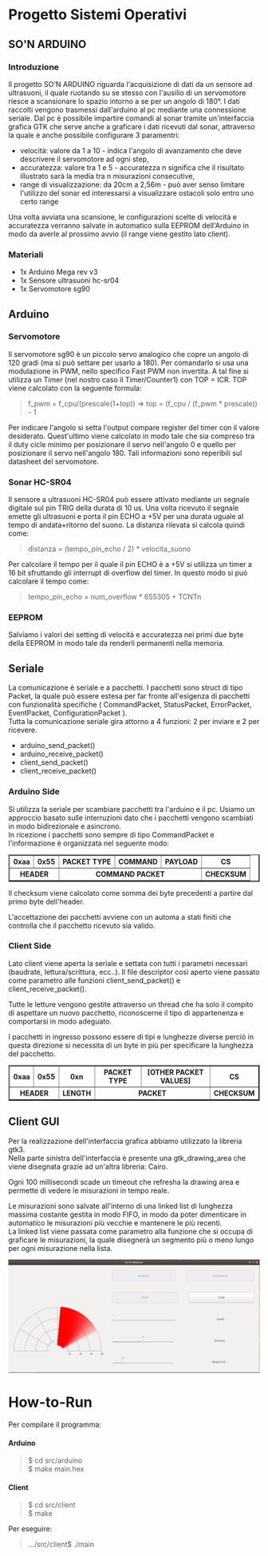 # Progetto Sistemi Operativi
## SO'N ARDUINO


### Introduzione

Il progetto SO'N ARDUINO riguarda l'acquisizione di dati da un sensore ad ultrasuoni, il quale ruotando su se stesso con l'ausilio di un servomotore riesce a scansionare lo spazio intorno a se per un angolo di 180°.
I dati raccolti vengono trasmessi dall'arduino al pc mediante una connessione seriale. Dal pc è possibile impartire comandi al sonar tramite un'interfaccia grafica GTK che serve anche a graficare i dati ricevuti dal sonar, attraverso la quale è anche possibile configurare 3 paramentri:<br/> 
<ul>
<li>velocità: valore da 1 a 10 - indica l'angolo di avanzamento che deve descrivere il servomotore ad ogni step,</li>
<li>accuratezza: valore tra 1 e 5 - accuratezza n significa che il risultato illustrato sarà la media tra n misurazioni consecutive,</li>
<li>range di visualizzazione: da 20cm a 2,56m - può aver senso limitare l'utilizzo del sonar ed interessarsi a visualizzare ostacoli solo entro uno certo range</li>
</ul>
Una volta avviata una scansione, le configurazioni scelte di velocità e accuratezza verranno salvate in automatico sulla EEPROM dell'Arduino in modo da averle al prossimo avvio (il range viene gestito lato client).

### Materiali
<ul>
<li>1x Arduino Mega rev v3</li>
<li>1x Sensore ultrasuoni hc-sr04</li>
<li>1x Servomotore sg90</li>
</ul>

## Arduino

### Servomotore

Il servomotore sg90 è un piccolo servo analogico che copre un angolo di 120 gradi (ma si può settare per usarlo a 180). Per comandarlo si usa una modulazione in PWM, nello specifico Fast PWM non invertita. A tal fine si utilizza un Timer (nel nostro caso il Timer/Counter1) con TOP = ICR. TOP viene calcolato con la seguente formula:<br/>
>f_pwm = f_cpu/(prescale(1+top)) => top = (f_cpu / (f_pwm * prescale)) - 1

Per indicare l'angolo si setta l'output compare register del timer con il valore desiderato. Quest'ultimo viene calcolato in modo tale che sia compreso tra il duty cicle minimo per posizionare il servo nell'angolo 0 e quello per posizionare il servo nell'angolo 180. Tali informazioni sono reperibili sul datasheet del servomotore.

### Sonar HC-SR04

Il  sensore a ultrasuoni HC-SR04 può essere attivato mediante un segnale digitale sul pin TRIG della durata di 10 us. Una volta ricevuto il segnale emette gli ultrasuoni e porta il pin ECHO a +5V per una durata uguale al tempo di andata+ritorno del suono. La distanza rilevata si calcola quindi come:<br/>
>distanza = (tempo_pin_echo / 2) * velocita_suono

Per calcolare il tempo per il quale il pin ECHO è a +5V si utilizza un timer a 16 bit sfruttando gli interrupt di overflow del timer. In questo modo si può calcolare il tempo come:<br/>
>tempo_pin_echo = num_overflow * 655305 + TCNTn

### EEPROM

Salviamo i valori dei setting di velocità e accuratezza nei primi due byte della EEPROM in modo tale da renderli permanenti nella memoria. 

## Seriale

La comunicazione è seriale e a pacchetti.
I pacchetti sono struct di tipo Packet, la quale può essere estesa per far fronte all'esigenza di pacchetti con funzionalità specifiche ( CommandPacket, StatusPacket, ErrorPacket, EventPacket, ConfigurationPacket ).<br/>
Tutta la comunicazione seriale gira attorno a 4 funzioni: 2 per inviare e 2 per ricevere.
<ul>
<li>arduino_send_packet()</li>
<li>arduino_receive_packet()</li>
<li>client_send_packet()</li>
<li>client_receive_packet()</li>
</ul> 

### Arduino Side

Si utilizza la seriale per scambiare pacchetti tra l'arduino e il pc. Usiamo un approccio basato sulle interruzioni dato che i pacchetti vengono scambiati in modo bidirezionale e asincrono. <br/>
In ricezione i pacchetti sono sempre di tipo CommandPacket e l'informazione è organizzata nel seguente modo:
<table border="2">
<tr>
    <th>0xaa</th>
    <th>0x55</th>
    <th>PACKET TYPE</th>
    <th>COMMAND</th>
    <th>PAYLOAD</th>
    <th>CS</th>
<tr>
<tr>
    <th colspan=2>HEADER</th>
    <th colspan=3>COMMAND PACKET</th>
    <th>CHECKSUM</th>
</tr>
</table>


Il checksum viene calcolato come somma dei byte precedenti a partire dal primo byte dell'header.

L'accettazione dei pacchetti avviene con un automa a stati finiti che controlla che il pacchetto ricevuto sia valido.



### Client Side

Lato client viene aperta la seriale e settata con tutti i parametri necessari (baudrate, lettura/scrittura, ecc..).
Il file descriptor così aperto viene passato come parametro alle funzioni client_send_packet() e client_receive_packet().

Tutte le letture vengono gestite attraverso un thread che ha solo il compito di aspettare un nuovo pacchetto, riconoscerne il tipo di appartenenza e comportarsi in modo adeguato.

I pacchetti in ingresso possono essere di tipi e lunghezze diverse perciò in questa direzione si necessita di un byte in più per specificare la lunghezza del pacchetto.
<table border="2">
<tr>
    <th>0xaa</th>
    <th>0x55</th>
    <th>0xn</th>
    <th>PACKET TYPE</th>
    <th>[OTHER PACKET VALUES]</th>
    <th>CS</th>
<tr>
<tr>
    <th colspan=2>HEADER</th>
    <th>LENGTH</th>
    <th colspan=2>PACKET</th>
    <th>CHECKSUM</th>
</tr>
</table>

## Client GUI

Per la realizzazione dell'interfaccia grafica abbiamo utilizzato la libreria gtk3.<br>
Nella parte sinistra dell'interfaccia è presente una gtk_drawing_area che viene disegnata grazie ad un'altra libreria: Cairo.

Ogni 100 millisecondi scade un timeout che refresha la drawing area e permette di vedere le misurazioni in tempo reale.

Le misurazioni sono salvate all'interno di una linked list di lunghezza massima costante gestita in modo FIFO, in modo da poter dimenticare in automatico le misurazioni più vecchie e mantenere le più recenti.<br/>
La linked list viene passata come parametro alla funzione che si occupa di graficare le misurazioni, la quale disegnerà un segmento più o meno lungo per ogni misurazione nella lista.

<img src="gui_example.png">

# How-to-Run

Per compilare il programma:

#### Arduino

> $ cd src/arduino<br>
> $ make main.hex

#### Client

> $ cd src/client<br>
> $ make

Per eseguire:
> .../src/client$ ./main